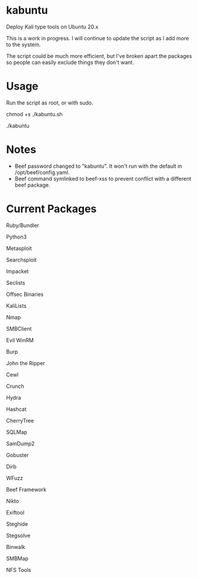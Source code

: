 # kabuntu
Deploy Kali type tools on Ubuntu 20.x

This is a work in progress. I will continue to update the script as I add more to the system.

The script could be much more efficient, but I've broken apart the packages so people can easily exclude things they don't want.

# Usage
Run the script as root, or with sudo.

chmod +x ./kabuntu.sh

./kabuntu

# Notes
- Beef password changed to "kabuntu". It won't run with the default in /opt/beef/config.yaml.
- Beef command symlinked to beef-xss to prevent conflict with a different beef package.

# Current Packages
Ruby/Bundler

Python3

Metasploit

Searchsploit

Impacket

Seclists

Offsec Binaries

KaliLists

Nmap

SMBClient

Evil WinRM

Burp

John the Ripper

Cewl

Crunch

Hydra

Hashcat

CherryTree

SQLMap

SamDump2

Gobuster

Dirb

WFuzz

Beef Framework

Nikto

Exiftool

Steghide

Stegsolve

Binwalk

SMBMap

NFS Tools
